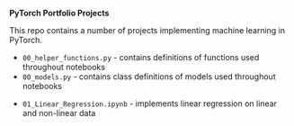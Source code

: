 **PyTorch Portfolio Projects**

This repo contains a number of projects implementing machine learning in PyTorch.

* `00_helper_functions.py` - contains definitions of functions used throughout notebooks
* `00_models.py` - contains class definitions of models used throughout notebooks
<p>  </p> 

* `01_Linear_Regression.ipynb` - implements linear regression on linear and non-linear data